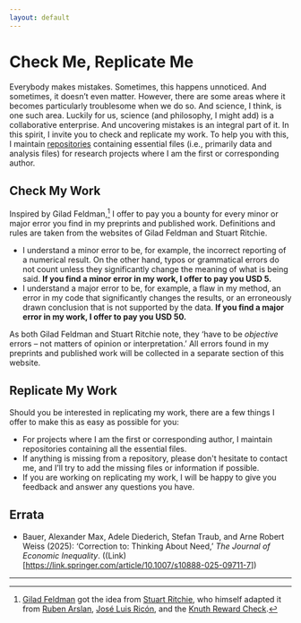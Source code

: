 ```yaml
---
layout: default
---
```


# Check Me, Replicate Me

Everybody makes mistakes. Sometimes, this happens unnoticed. And sometimes, it doesn’t even matter. However, there are some areas where it becomes particularly troublesome when we do so. And science, I think, is one such area. Luckily for us, science (and philosophy, I might add) is a collaborative enterprise. And uncovering mistakes is an integral part of it. In this spirit, I invite you to check and replicate my work. To help you with this, I maintain [repositories](./repositories.md) containing essential files (i.e., primarily data and analysis files) for research projects where I am the first or corresponding author.

## Check My Work

Inspired by Gilad Feldman,[^1] I offer to pay you a bounty for every minor or major error you find in my preprints and published work. Definitions and rules are taken from the websites of Gilad Feldman and Stuart Ritchie.

+ I understand a minor error to be, for example, the incorrect reporting of a numerical result. On the other hand, typos or grammatical errors do not count unless they significantly change the meaning of what is being said. __If you find a minor error in my work, I offer to pay you USD 5.__
+ I understand a major error to be, for example, a flaw in my method, an error in my code that significantly changes the results, or an erroneously drawn conclusion that is not supported by the data. __If you find a major error in my work, I offer to pay you USD 50.__

As both Gilad Feldman and Stuart Ritchie note, they ‘have to be _objective_ errors – not matters of opinion or interpretation.’ All errors found in my preprints and published work will be collected in a separate section of this website.

## Replicate My Work

Should you be interested in replicating my work, there are a few things I offer to make this as easy as possible for you:

+ For projects where I am the first or corresponding author, I maintain repositories containing all the essential files.
+ If anything is missing from a repository, please don't hesitate to contact me, and I’ll try to add the missing files or information if possible.
+ If you are working on replicating my work, I will be happy to give you feedback and answer any questions you have.

[^1]: [Gilad Feldman](https://mgto.org/check-me-replicate-me/) got the idea from [Stuart Ritchie](https://www.sciencefictions.org/corrections), who himself adapted it from [Ruben Arslan](https://tellmeimwrong.formr.org/), [José Luis Ricón](https://nintil.com/prove-wrong-get-money), and the [Knuth Reward Check](https://en.wikipedia.org/wiki/Knuth_reward_check).

## Errata

+ Bauer, Alexander Max, Adele Diederich, Stefan Traub, and Arne Robert Weiss (2025): ‘Correction to: Thinking About Need,’ _The Journal of Economic Inequality_. ((Link)[https://link.springer.com/article/10.1007/s10888-025-09711-7])

***
